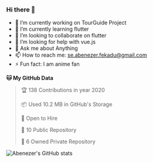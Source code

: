 ### Hi there 👋

<!--
**Abenezer-Fekadu/Abenezer-Fekadu** is a ✨ _special_ ✨ repository because its `README.md` (this file) appears on your GitHub profile.
-->
- 🔭 I’m currently working on TourGuide Project
- 🌱 I’m currently learning flutter
- 👯 I’m looking to collaborate on flutter
- 🤔 I’m looking for help with vue.js
- 💬 Ask me about Anything
- 📫 How to reach me: se.abenezer.fekadu@gmail.com
- ⚡ Fun fact: I am anime fan


**🐱 My GitHub Data** 

> 🏆 138 Contributions in year 2020
 > 
> 📦 Used 10.2 MB in GitHub's Storage 
 > 
> 💼 Open to Hire
 > 
> 📜 10 Public Repository 
 > 
> 🔑 6 Owned Private Repository 

![Abenezer's GitHub stats](https://github-readme-stats.vercel.app/api?username=abenezer-fekadu&bg_color=10,e96443,904e95&title_color=fff&text_color=fff)


